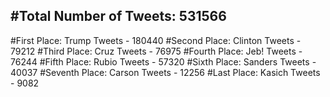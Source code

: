 #Total Number of Tweets: 531566 
---
#First Place: Trump Tweets - 180440
#Second Place: Clinton Tweets - 79212
#Third Place: Cruz Tweets - 76975
#Fourth Place: Jeb! Tweets - 76244
#Fifth Place: Rubio Tweets - 57320
#Sixth Place: Sanders Tweets - 40037
#Seventh Place: Carson Tweets - 12256
#Last Place: Kasich Tweets - 9082

